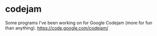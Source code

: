 codejam
=======

Some programs I've been working on for Google Codejam (more for fun than anything). https://code.google.com/codejam/